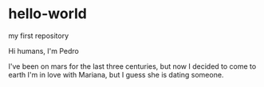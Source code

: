 # hello-world
my first repository

Hi humans, I'm Pedro

I've been on mars for the last three centuries, but now I decided to come to earth
I'm in love with Mariana, but I guess she is dating someone.
